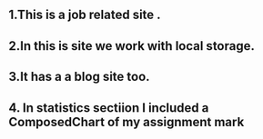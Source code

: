 ## 1.This is a job related site .
## 2.In this is site we work with local storage.
## 3.It has a a blog site too.
## 4. In statistics sectiion I included a ComposedChart of my assignment mark

